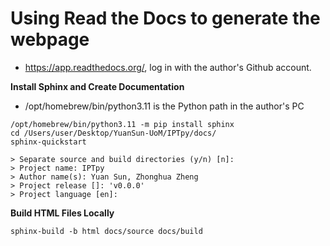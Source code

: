# Using Read the Docs to generate the webpage

- https://app.readthedocs.org/, log in with the author's Github account.

**Install Sphinx and Create Documentation**

- /opt/homebrew/bin/python3.11 is the Python path in the author's PC

```
/opt/homebrew/bin/python3.11 -m pip install sphinx
cd /Users/user/Desktop/YuanSun-UoM/IPTpy/docs/
sphinx-quickstart

> Separate source and build directories (y/n) [n]:
> Project name: IPTpy
> Author name(s): Yuan Sun, Zhonghua Zheng
> Project release []: 'v0.0.0'
> Project language [en]:
```

**Build HTML Files Locally**

```
sphinx-build -b html docs/source docs/build
```

